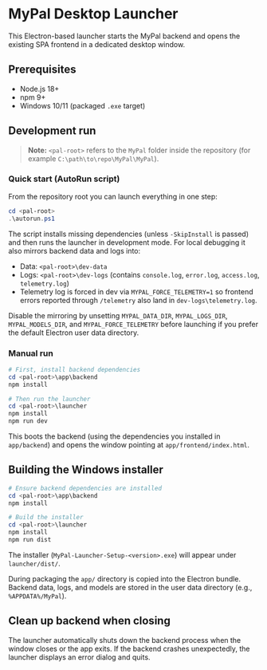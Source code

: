# MyPal Desktop Launcher

This Electron-based launcher starts the MyPal backend and opens the existing SPA frontend in a dedicated desktop window.

## Prerequisites
- Node.js 18+
- npm 9+
- Windows 10/11 (packaged `.exe` target)

## Development run
> **Note:** `<pal-root>` refers to the `MyPal` folder inside the repository (for example `C:\path\to\repo\MyPal\MyPal`).

### Quick start (AutoRun script)
From the repository root you can launch everything in one step:

```powershell
cd <pal-root>
.\autorun.ps1
```

The script installs missing dependencies (unless `-SkipInstall` is passed) and then runs the launcher in development mode. For local debugging it also mirrors backend data and logs into:

- Data: `<pal-root>\dev-data`
- Logs: `<pal-root>\dev-logs` (contains `console.log`, `error.log`, `access.log`, `telemetry.log`)
- Telemetry log is forced in dev via `MYPAL_FORCE_TELEMETRY=1` so frontend errors reported through `/telemetry` also land in `dev-logs\telemetry.log`.

Disable the mirroring by unsetting `MYPAL_DATA_DIR`, `MYPAL_LOGS_DIR`, `MYPAL_MODELS_DIR`, and `MYPAL_FORCE_TELEMETRY` before launching if you prefer the default Electron user data directory.

### Manual run

```powershell
# First, install backend dependencies
cd <pal-root>\app\backend
npm install

# Then run the launcher
cd <pal-root>\launcher
npm install
npm run dev
```
This boots the backend (using the dependencies you installed in `app/backend`) and opens the window pointing at `app/frontend/index.html`.

## Building the Windows installer
```powershell
# Ensure backend dependencies are installed
cd <pal-root>\app\backend
npm install

# Build the installer
cd <pal-root>\launcher
npm install
npm run dist
```
The installer (`MyPal-Launcher-Setup-<version>.exe`) will appear under `launcher/dist/`.

During packaging the `app/` directory is copied into the Electron bundle. Backend data, logs, and models are stored in the user data directory (e.g., `%APPDATA%/MyPal`).

## Clean up backend when closing
The launcher automatically shuts down the backend process when the window closes or the app exits. If the backend crashes unexpectedly, the launcher displays an error dialog and quits.
